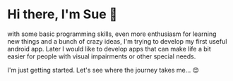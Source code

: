 # Hi there, I'm Sue 👋 

with some basic programming skills, even more enthusiasm for learning new things 
and a bunch of crazy ideas, I'm trying to develop my first useful android app. 
Later I would like to develop apps that can make life a bit easier for people with visual impairments or other special needs.

I'm just getting started. Let's see where the journey takes me... 😊
